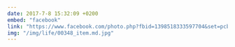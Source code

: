 ```yaml
---
date: 2017-7-8 15:32:09 +0200
embed: "facebook"
link: "https://www.facebook.com/photo.php?fbid=1398518333597704&set=pcb.1398519653597572&type=3&theater"
img: "/img/life/00348_item.md.jpg"
---
```

